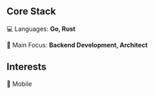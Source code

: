 ## Core Stack
💻 Languages: **Go, Rust**

🚀 Main Focus: **Backend Development, Architect**

## Interests

🔧 Mobile
